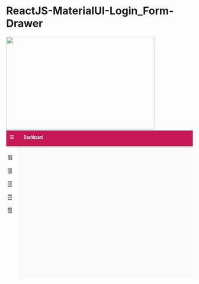 # ReactJS-MaterialUI-Login_Form-Drawer
<img src="https://github.com/Pihu01/ReactJS-MaterialUI-Login_Form-Drawer/blob/main/login.gif"  width="400" height="250"/>
<img src="https://github.com/Pihu01/ReactJS-MaterialUI-Login_Form-Drawer/blob/main/drawer.gif"  width="600" height="400"/>
